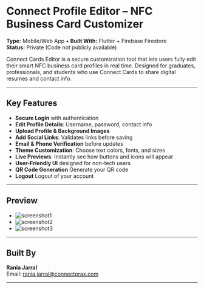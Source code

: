 # Connect Profile Editor – NFC Business Card Customizer

**Type:** Mobile/Web App • **Built With:** Flutter + Firebase Firestore  
**Status:** Private (Code not publicly available)

Connect Cards Editor is a secure customization tool that lets users fully edit their smart NFC business card profiles in real time. Designed for graduates, professionals, and students who use Connect Cards to share digital resumes and contact info.

---

## Key Features

- **Secure Login** with authentication
- **Edit Profile Details**: Username, password, contact info
- **Upload Profile & Background Images**
- **Add Social Links**: Validates links before saving
- **Email & Phone Verification** before updates
- **Theme Customization**: Choose text colors, fonts, and sizes
- **Live Previews**: Instantly see how buttons and icons will appear
- **User-Friendly UI** designed for non-tech users
- **QR Code Generation** Generate your QR code
- **Logout** Logout of your account

---

## Preview

- ![screenshot1](login.png)
- ![screenshot2](profile.png)
- ![screenshot3](colorpicker.png) 

---

## Built By

**Rania Jarral**  
Email: rania.jarral@connectprax.com


---
